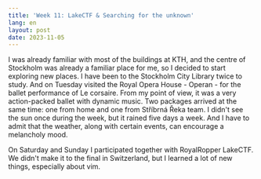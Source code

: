 ```yaml
---
title: 'Week 11: LakeCTF & Searching for the unknown'
lang: en
layout: post
date: 2023-11-05
---
```


I was already familiar with most of the buildings at KTH, and the centre of Stockholm was already a familiar place for me, so I decided to start exploring new places. I have been to the Stockholm City Library twice to study. And on Tuesday visited the Royal Opera House - Operan - for the ballet performance of Le corsaire. From my point of view, it was a very action-packed ballet with dynamic music. Two packages arrived at the same time: one from home and one from Stříbrná Řeka team. I didn't see the sun once during the week, but it rained five days a week. And I have to admit that the weather, along with certain events, can encourage a melancholy mood.

On Saturday and Sunday I participated together with RoyalRopper LakeCTF. We didn't make it to the final in Switzerland, but I learned a lot of new things, especially about vim.